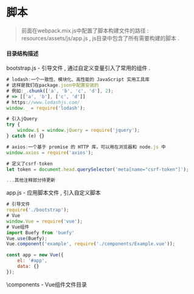 # 脚本

> 前面在webpack.mix.js中配置了脚本构建文件的路径 : resources/assets/js/app.js , js目录中包含了所有需要构建的脚本 .

#### 目录结构描述

bootstrap.js - 引导文件 , 通过自定义变量引入了常用的组件 .

```js
# lodash:一个一致性、模块化、高性能的 JavaScript 实用工具库
# 这样是我们在package.json中配置安装的
# 例如:_.chunk(['a', 'b', 'c', 'd'], 2);
# => [['a', 'b'], ['c', 'd']]
# https://www.lodashjs.com/
window._ = require('lodash');

# 引入jQuery
try {
    window.$ = window.jQuery = require('jquery');
} catch (e) {}

# axios:一个基于 promise 的 HTTP 库，可以用在浏览器和 node.js 中
window.axios = require('axios');

# 定义了csrf-token
let token = document.head.querySelector('meta[name="csrf-token"]');

...其他注释部分待更新
```

app.js - 应用脚本文件 , 引入自定义脚本

```js
# 引导文件
require('./bootstrap');
# Vue
window.Vue = require('vue');
# Vue组件
import Buefy from 'buefy'
Vue.use(Buefy);
Vue.component('example', require('./components/Example.vue'));

const app = new Vue({
    el: '#app',
    data: {}
});
```

\components - Vue组件文件目录


